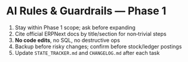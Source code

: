 # AI Rules & Guardrails — Phase 1

1) Stay within Phase 1 scope; ask before expanding
2) Cite official ERPNext docs by title/section for non‑trivial steps
3) **No code edits**, no SQL, no destructive ops
4) Backup before risky changes; confirm before stock/ledger postings
5) Update `STATE_TRACKER.md` and `CHANGELOG.md` after each task
